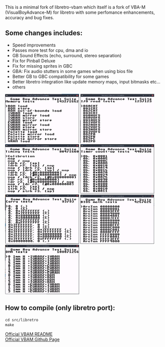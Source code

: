 This is a minimal fork of libretro-vbam which itself is a fork of VBA-M (VisualBoyAdvance-M) for libretro with some perfomance enhancements, accuracy and bug fixes.

## Some changes includes:
* Speed improvements
* Passes more test for cpu, dma and io
* GB Sound Effects (echo, surround, stereo separation)
* Fix for Pinball Deluxe
* Fix for missing sprites in GBC
* GBA: Fix audio stutters in some games when using bios file
* Better GB to GBC compatibility for some games
* Better libretro integration like update memory maps, input bitmasks etc...
* others

<img src="https://github.com/negativeExponent/images/blob/master/01memory.png" width="240" height="160" /> <img src="https://github.com/negativeExponent/images/blob/master/02io.png" width="240" height="160" /> <img src="https://github.com/negativeExponent/images/blob/master/03timing.png" width="240" height="160" />
<img src="https://github.com/negativeExponent/images/blob/master/04timercountup.png" width="240" height="160" /> <img src="https://github.com/negativeExponent/images/blob/master/05carrytest.png" width="240" height="160" /> <img src="https://github.com/negativeExponent/images/blob/master/06biosmathV2.png" width="240" height="160" />
<img src="https://github.com/negativeExponent/images/blob/master/07dma.png" width="240" height="160" />

## How to compile (only libretro port):
```
cd src/libretro
make
```

[Official VBAM README](https://github.com/negativeExponent/vbam-libretro/blob/minimal/README_VBAM.md)  
[Official VBAM Github Page](https://github.com/visualboyadvance-m/visualboyadvance-m)  
